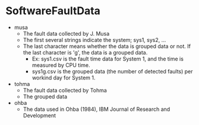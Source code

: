 # SoftwareFaultData

- musa
    - The fault data collected by J. Musa
    - The first several strings indicate the system; sys1, sys2, ...
    - The last character means whether the data is grouped data or not. If the last character is 'g', the data is a grouped data.
        - Ex: sys1.csv is the fault time data for System 1, and the time is measured by CPU time.
        - sys1g.csv is the grouped data (the number of detected faults) per workind day for System 1.
- tohma
    - The fault data collected by Tohma
    - The grouped data
- ohba
    - The data used in Ohba (1984), IBM Journal of Research and Development

